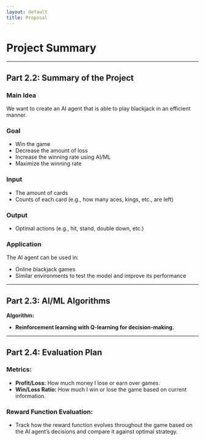 ```yaml
---
layout: default
title: Proposal
---
```


# Project Summary
---
## Part 2.2: Summary of the Project

### **Main Idea**
We want to create an AI agent that is able to play blackjack in an efficient manner.

### **Goal**
- Win the game
- Decrease the amount of loss
- Increase the winning rate using AI/ML
- Maximize the winning rate

### **Input**
- The amount of cards
- Counts of each card (e.g., how many aces, kings, etc., are left)

### **Output**
- Optimal actions (e.g., hit, stand, double down, etc.)

### **Application**
The AI agent can be used in:
- Online blackjack games
- Similar environments to test the model and improve its performance

---

## Part 2.3: AI/ML Algorithms

**Algorithm:**
- **Reinforcement learning with Q-learning for decision-making.**

---

## Part 2.4: Evaluation Plan

### **Metrics:**
- **Profit/Loss:** How much money I lose or earn over games.
- **Win/Loss Ratio:** How much I win or lose the game based on current information.

### **Reward Function Evaluation:**
- Track how the reward function evolves throughout the game based on the AI agent’s decisions and compare it against optimal strategy.

